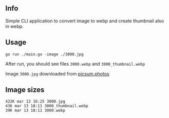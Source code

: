 ## Info

Simple CLI application to convert image to webp and create thumbnail also in webp.

## Usage

`go run ./main.go -image ./3000.jpg`

After run, you should see files `3000.webp` and `3000_thumbnail.webp`

Image `3000.jpg` downloaded from [picsum.photos](https://picsum.photos/)

## Image sizes

```
422K mar 13 16:25 3000.jpg
436 mar 13 18:11 3000_thumbnail.webp
39K mar 13 18:11 3000.webp
```

